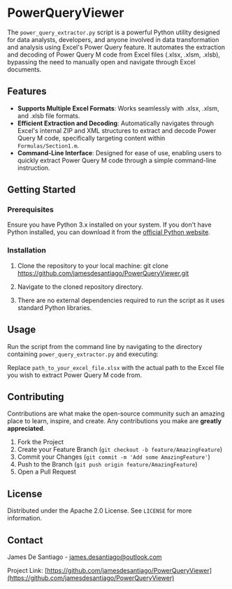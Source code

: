 # PowerQueryViewer

The `power_query_extractor.py` script is a powerful Python utility designed for data analysts, developers, and anyone involved in data transformation and analysis using Excel's Power Query feature. It automates the extraction and decoding of Power Query M code from Excel files (.xlsx, .xlsm, .xlsb), bypassing the need to manually open and navigate through Excel documents.

## Features

- **Supports Multiple Excel Formats**: Works seamlessly with .xlsx, .xlsm, and .xlsb file formats.
- **Efficient Extraction and Decoding**: Automatically navigates through Excel's internal ZIP and XML structures to extract and decode Power Query M code, specifically targeting content within `Formulas/Section1.m`.
- **Command-Line Interface**: Designed for ease of use, enabling users to quickly extract Power Query M code through a simple command-line instruction.

## Getting Started

### Prerequisites

Ensure you have Python 3.x installed on your system. If you don't have Python installed, you can download it from the [official Python website](https://www.python.org/downloads/).

### Installation

1. Clone the repository to your local machine:
git clone https://github.com/jamesdesantiago/PowerQueryViewer.git


2. Navigate to the cloned repository directory.
3. There are no external dependencies required to run the script as it uses standard Python libraries.

## Usage

Run the script from the command line by navigating to the directory containing `power_query_extractor.py` and executing:

Replace `path_to_your_excel_file.xlsx` with the actual path to the Excel file you wish to extract Power Query M code from.

## Contributing

Contributions are what make the open-source community such an amazing place to learn, inspire, and create. Any contributions you make are **greatly appreciated**.

1. Fork the Project
2. Create your Feature Branch (`git checkout -b feature/AmazingFeature`)
3. Commit your Changes (`git commit -m 'Add some AmazingFeature'`)
4. Push to the Branch (`git push origin feature/AmazingFeature`)
5. Open a Pull Request

## License

Distributed under the Apache 2.0 License. See `LICENSE` for more information.

## Contact

James De Santiago - james.desantiago@outlook.com

Project Link: [https://github.com/jamesdesantiago/PowerQueryViewer](https://github.com/jamesdesantiago/PowerQueryViewer)

